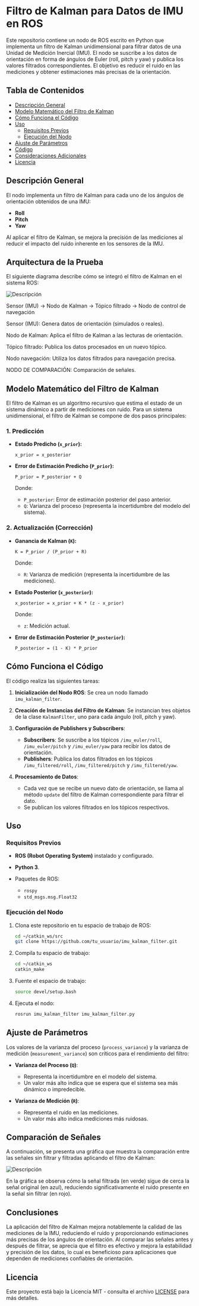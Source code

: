 # Filtro de Kalman para Datos de IMU en ROS

Este repositorio contiene un nodo de ROS escrito en Python que implementa un filtro de Kalman unidimensional para filtrar datos de una Unidad de Medición Inercial (IMU). El nodo se suscribe a los datos de orientación en forma de ángulos de Euler (roll, pitch y yaw) y publica los valores filtrados correspondientes. El objetivo es reducir el ruido en las mediciones y obtener estimaciones más precisas de la orientación.

## Tabla de Contenidos

- [Descripción General](#descripción-general)
- [Modelo Matemático del Filtro de Kalman](#modelo-matemático-del-filtro-de-kalman)
- [Cómo Funciona el Código](#cómo-funciona-el-código)
- [Uso](#uso)
  - [Requisitos Previos](#requisitos-previos)
  - [Ejecución del Nodo](#ejecución-del-nodo)
- [Ajuste de Parámetros](#ajuste-de-parámetros)
- [Código](#código)
- [Consideraciones Adicionales](#consideraciones-adicionales)
- [Licencia](#licencia)

## Descripción General

El nodo implementa un filtro de Kalman para cada uno de los ángulos de orientación obtenidos de una IMU:

- **Roll**
- **Pitch**
- **Yaw**

Al aplicar el filtro de Kalman, se mejora la precisión de las mediciones al reducir el impacto del ruido inherente en los sensores de la IMU.

## Arquitectura de la Prueba

El siguiente diagrama describe cómo se integró el filtro de Kalman en el sistema ROS:



![Descripción](/ARQ.png)


Sensor (IMU) → Nodo de Kalman → Tópico filtrado → Nodo de control de navegación

Sensor (IMU): Genera datos de orientación (simulados o reales).

Nodo de Kalman: Aplica el filtro de Kalman a las lecturas de orientación.

Tópico filtrado: Publica los datos procesados en un nuevo tópico.

Nodo navegación: Utiliza los datos filtrados para navegación precisa.

NODO DE COMPARACIÓN: Comparación de señales.

## Modelo Matemático del Filtro de Kalman

El filtro de Kalman es un algoritmo recursivo que estima el estado de un sistema dinámico a partir de mediciones con ruido. Para un sistema unidimensional, el filtro de Kalman se compone de dos pasos principales:

### 1. Predicción

- **Estado Predicho (`x_prior`):**

  ```
  x_prior = x_posterior
  ```

- **Error de Estimación Predicho (`P_prior`):**

  ```
  P_prior = P_posterior + Q
  ```

  Donde:

  - `P_posterior`: Error de estimación posterior del paso anterior.
  - `Q`: Varianza del proceso (representa la incertidumbre del modelo del sistema).

### 2. Actualización (Corrección)

- **Ganancia de Kalman (`K`):**

  ```
  K = P_prior / (P_prior + R)
  ```

  Donde:

  - `R`: Varianza de medición (representa la incertidumbre de las mediciones).

- **Estado Posterior (`x_posterior`):**

  ```
  x_posterior = x_prior + K * (z - x_prior)
  ```

  Donde:

  - `z`: Medición actual.

- **Error de Estimación Posterior (`P_posterior`):**

  ```
  P_posterior = (1 - K) * P_prior
  ```

## Cómo Funciona el Código

El código realiza las siguientes tareas:

1. **Inicialización del Nodo ROS**: Se crea un nodo llamado `imu_kalman_filter`.

2. **Creación de Instancias del Filtro de Kalman**: Se instancian tres objetos de la clase `KalmanFilter`, uno para cada ángulo (roll, pitch y yaw).

3. **Configuración de Publishers y Subscribers**:

   - **Subscribers**: Se suscribe a los tópicos `/imu_euler/roll`, `/imu_euler/pitch` y `/imu_euler/yaw` para recibir los datos de orientación.
   - **Publishers**: Publica los datos filtrados en los tópicos `/imu_filtered/roll`, `/imu_filtered/pitch` y `/imu_filtered/yaw`.

4. **Procesamiento de Datos**:

   - Cada vez que se recibe un nuevo dato de orientación, se llama al método `update` del filtro de Kalman correspondiente para filtrar el dato.
   - Se publican los valores filtrados en los tópicos respectivos.

## Uso

### Requisitos Previos

- **ROS (Robot Operating System)** instalado y configurado.
- **Python 3**.
- Paquetes de ROS:

  - `rospy`
  - `std_msgs.msg.Float32`

### Ejecución del Nodo

1. Clona este repositorio en tu espacio de trabajo de ROS:

   ```bash
   cd ~/catkin_ws/src
   git clone https://github.com/tu_usuario/imu_kalman_filter.git
   ```

2. Compila tu espacio de trabajo:

   ```bash
   cd ~/catkin_ws
   catkin_make
   ```

3. Fuente el espacio de trabajo:

   ```bash
   source devel/setup.bash
   ```

4. Ejecuta el nodo:

   ```bash
   rosrun imu_kalman_filter imu_kalman_filter.py
   ```

## Ajuste de Parámetros

Los valores de la varianza del proceso (`process_variance`) y la varianza de medición (`measurement_variance`) son críticos para el rendimiento del filtro:

- **Varianza del Proceso (`Q`)**:

  - Representa la incertidumbre en el modelo del sistema.
  - Un valor más alto indica que se espera que el sistema sea más dinámico o impredecible.

- **Varianza de Medición (`R`)**:

  - Representa el ruido en las mediciones.
  - Un valor más alto indica mediciones más ruidosas.
 
## Comparación de Señales

A continuación, se presenta una gráfica que muestra la comparación entre las señales sin filtrar y filtradas aplicando el filtro de Kalman:

![Descripción](/image.png)


En la gráfica se observa cómo la señal filtrada (en verde) sigue de cerca la señal original (en azul), reduciendo significativamente el ruido presente en la señal sin filtrar (en rojo).

## Conclusiones

La aplicación del filtro de Kalman mejora notablemente la calidad de las mediciones de la IMU, reduciendo el ruido y proporcionando estimaciones más precisas de los ángulos de orientación. Al comparar las señales antes y después de filtrar, se aprecia que el filtro es efectivo y mejora la estabilidad y precisión de los datos, lo cual es beneficioso para aplicaciones que dependen de mediciones confiables de orientación.

## Licencia

Este proyecto está bajo la Licencia MIT - consulta el archivo [LICENSE](LICENSE) para más detalles.
